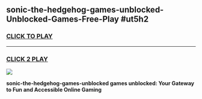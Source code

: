 
## sonic-the-hedgehog-games-unblocked-Unblocked-Games-Free-Play #ut5h2
<h3>
<a href="https://us.freeplayer.one?title=sonic-the-hedgehog-games-unblocked&ref=9M">CLICK TO PLAY</a></h3>
<hr>

<h3>
<a href="https://us.freeplayer.one?title=sonic-the-hedgehog-games-unblocked&ref=9M">CLICK 2 PLAY</a>
  
</h3>

<a href="https://us.freeplayer.one?title=sonic-the-hedgehog-games-unblocked&ref=9M"><img src="https://clearcache.store/games.png"></a>


**sonic-the-hedgehog-games-unblocked games unblocked: Your Gateway to Fun and Accessible Online Gaming**
